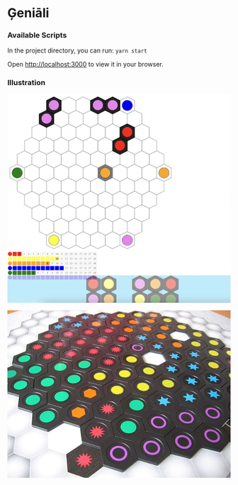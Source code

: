 # Ģeniāli

### Available Scripts

In the project directory, you can run: `yarn start`

Open [http://localhost:3000](http://localhost:3000) to view it in your browser.

### Illustration

![Priekšstatījums](public/assets/preview.png "Priekšstatījums")

![Priekšstatījums](public/assets/board.jpeg "Priekšstatījums")

